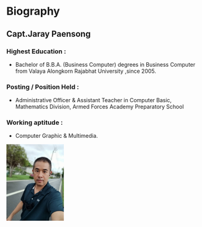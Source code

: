 # Biography
## Capt.Jaray Paensong 
### Highest Education : 
* Bachelor of B.B.A. (Business Computer) degrees in Business Computer from Valaya Alongkorn Rajabhat University ,since 2005.
### Posting / Position Held : 
* Administrative Officer & Assistant Teacher in Computer Basic, Mathematics Division, Armed Forces Academy Preparatory School
### Working aptitude :
* Computer Graphic & Multimedia.
<img src="ray2.jpg" border width="150">
